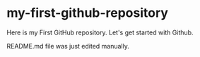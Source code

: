 # my-first-github-repository
Here is my First GitHub repository. Let's get started with Github.

README.md file was just edited manually.
